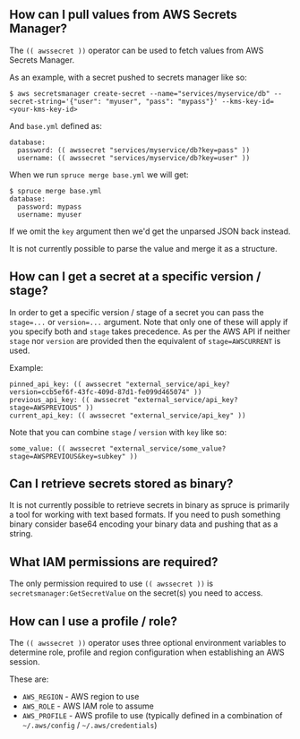 ## How can I pull values from AWS Secrets Manager?

The `(( awssecret ))` operator can be used to fetch values from AWS Secrets Manager.

As an example, with a secret pushed to secrets manager like so:
```
$ aws secretsmanager create-secret --name="services/myservice/db" --secret-string='{"user": "myuser", "pass": "mypass"}' --kms-key-id=<your-kms-key-id>
```

And `base.yml` defined as:
```
database:
  password: (( awssecret "services/myservice/db?key=pass" ))
  username: (( awssecret "services/myservice/db?key=user" ))
```

When we run `spruce merge base.yml` we will get:
```
$ spruce merge base.yml
database:
  password: mypass
  username: myuser
```

If we omit the `key` argument then we'd get the unparsed JSON back instead.

It is not currently possible to parse the value and merge it as a structure.

## How can I get a secret at a specific version / stage?
In order to get a specific version / stage of a secret you can pass the `stage=...` or `version=...` argument.
Note that only one of these will apply if you specify both and `stage` takes precedence.
As per the AWS API if neither `stage` nor `version` are provided then the equivalent of `stage=AWSCURRENT` is used.

Example:
```
pinned_api_key: (( awssecret "external_service/api_key?version=ccb5ef6f-43fc-409d-87d1-fe099d465074" ))
previous_api_key: (( awssecret "external_service/api_key?stage=AWSPREVIOUS" ))
current_api_key: (( awssecret "external_service/api_key" ))
```

Note that you can combine `stage` / `version` with `key` like so:
```
some_value: (( awssecret "external_service/some_value?stage=AWSPREVIOUS&key=subkey" ))
```

## Can I retrieve secrets stored as binary?
It is not currently possible to retrieve secrets in binary as spruce is primarily a tool for working with text based formats.
If you need to push something binary consider base64 encoding your binary data and pushing that as a string.

## What IAM permissions are required?
The only permission required to use `(( awssecret ))` is `secretsmanager:GetSecretValue` on the secret(s) you need to access.

## How can I use a profile / role?
The `(( awssecret ))` operator uses three optional environment variables to determine role, profile and region configuration when establishing an AWS session.

These are:
- `AWS_REGION` - AWS region to use
- `AWS_ROLE` - AWS IAM role to assume
- `AWS_PROFILE` - AWS profile to use (typically defined in a combination of `~/.aws/config` / `~/.aws/credentials`)